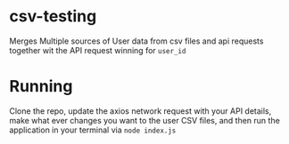 # csv-testing

Merges Multiple sources of User data from csv files and api requests together wit the API request winning for `user_id`

# Running

Clone the repo, update the axios network request with your API details, make what ever changes you want to the user CSV files, and then run the application in your terminal via `node index.js`
